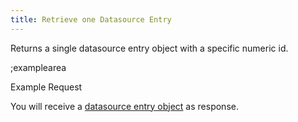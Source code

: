 ```yaml
---
title: Retrieve one Datasource Entry
---
```


Returns a single datasource entry object with a specific numeric id.

;examplearea

Example Request

<RequestExample url="https://mapi.storyblok.com/v1/spaces/606/datasource_entries/52" httpMethod="GETOAUTH"></RequestExample>

You will receive a [datasource entry object](#core-resources/datasource-entries/the-datasource-entry-object) as response.